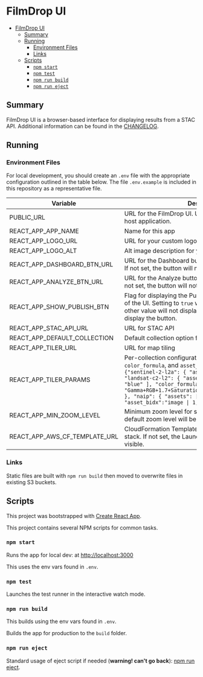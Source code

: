 # FilmDrop UI

- [FilmDrop UI](#filmdrop-ui)
  - [Summary](#summary)
  - [Running](#running)
    - [Environment Files](#environment-files)
    - [Links](#links)
  - [Scripts](#scripts)
    - [`npm start`](#npm-start)
    - [`npm test`](#npm-test)
    - [`npm run build`](#npm-run-build)
    - [`npm run eject`](#npm-run-eject)

## Summary

FilmDrop UI is a browser-based interface for displaying results from a STAC API. Additional information can be found in the [CHANGELOG](CHANGELOG.md).

## Running

### Environment Files

For local development, you should create an `.env` file with the appropriate configuration outlined in the table below.
The file `.env.example` is included in this repository as a representative file.

| Variable                      | Description                                                                                                                                                                                                                                                                                                                                                    | Required |
| ----------------------------- | -------------------------------------------------------------------------------------------------------------------------------------------------------------------------------------------------------------------------------------------------------------------------------------------------------------------------------------------------------------- | -------- |
| PUBLIC_URL                    | URL for the FilmDrop UI. Useful when using a CDN to host application.                                                                                                                                                                                                                                                                                          | Optional |
| REACT_APP_APP_NAME            | Name for this app                                                                                                                                                                                                                                                                                                                                              | Optional |
| REACT_APP_LOGO_URL            | URL for your custom logo                                                                                                                                                                                                                                                                                                                                       | Optional |
| REACT_APP_LOGO_ALT            | Alt image description for your custom logo                                                                                                                                                                                                                                                                                                                     | Optional |
| REACT_APP_DASHBOARD_BTN_URL   | URL for the Dashboard button at the top right of the UI. If not set, the button will not be visible.                                                                                                                                                                                                                                                           | Optional |
| REACT_APP_ANALYZE_BTN_URL     | URL for the Analyze button at the bottom left of the UI. If not set, the button will not be visible.                                                                                                                                                                                                                                                           | Optional |
| REACT_APP_SHOW_PUBLISH_BTN    | Flag for displaying the Publish button at the bottom left of the UI. Setting to `true` will display the button, any other value will not display the button. Default is to not display the button.                                                                                                                                                             | Optional |
| REACT_APP_STAC_API_URL        | URL for STAC API                                                                                                                                                                                                                                                                                                                                               | Required |
| REACT_APP_DEFAULT_COLLECTION  | Default collection option for collection dropdown                                                                                                                                                                                                                                                                                                              | Optional |
| REACT_APP_TILER_URL           | URL for map tiling                                                                                                                                                                                                                                                                                                                                             | Required |
| REACT_APP_TILER_PARAMS        | Per-collection configuration of TiTiler `assets`, `color_formula`, and `asset_bidx` parameters. Example: `{"sentinel-2-l2a": { "assets": [ "visual" ] }, "landsat-c2-l2": { "assets": [ "red", "green", "blue" ], "color_formula": "Gamma+RGB+1.7+Saturation+1.7+Sigmoidal+RGB+15+0.35" }, "naip": { "assets": [ "image" ], "asset_bidx":"image \| 1,2,3" } }` | Optional |
| REACT_APP_MIN_ZOOM_LEVEL      | Minimum zoom level for search results. If not set, the default zoom level will be 7.                                                                                                                                                                                                                                                                           | Optional |
| REACT_APP_AWS_CF_TEMPLATE_URL | CloudFormation Template URL used to create a new stack. If not set, the Launch Your Own button will not be visible.                                                                                                                                                                                                                                            | Optional |

### Links

Static files are built with `npm run build` then moved to overwrite files in existing S3 buckets.

## Scripts

This project was bootstrapped with [Create React App](https://github.com/facebook/create-react-app).

This project contains several NPM scripts for common tasks.

### `npm start`

Runs the app for local dev: at [http://localhost:3000](http://localhost:3000)

This uses the env vars found in `.env`.

### `npm test`

Launches the test runner in the interactive watch mode.

### `npm run build`

This builds using the env vars found in `.env`.

Builds the app for production to the `build` folder.

### `npm run eject`

Standard usage of eject script if needed (**warning! can't go back**): [npm run eject](https://create-react-app.dev/docs/available-scripts/#npm-run-eject).

